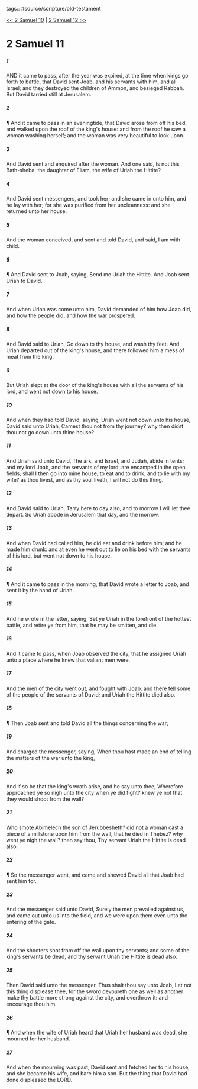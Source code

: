 tags:: #source/scripture/old-testament

[<< 2 Samuel 10](old-testament/10_2_Samuel/2_Samuel_10.md) | [2 Samuel 12 >>](old-testament/10_2_Samuel/2_Samuel_12.md)

# 2 Samuel 11

##### 1

AND it came to pass, after the year was expired, at the time when kings go forth to battle, that David sent Joab, and his servants with him, and all Israel; and they destroyed the children of Ammon, and besieged Rabbah. But David tarried still at Jerusalem.

##### 2

¶ And it came to pass in an eveningtide, that David arose from off his bed, and walked upon the roof of the king's house: and from the roof he saw a woman washing herself; and the woman was very beautiful to look upon.

##### 3

And David sent and enquired after the woman. And one said, Is not this Bath-sheba, the daughter of Eliam, the wife of Uriah the Hittite?

##### 4

And David sent messengers, and took her; and she came in unto him, and he lay with her; for she was purified from her uncleanness: and she returned unto her house.

##### 5

And the woman conceived, and sent and told David, and said, I am with child.

##### 6

¶ And David sent to Joab, saying, Send me Uriah the Hittite. And Joab sent Uriah to David.

##### 7

And when Uriah was come unto him, David demanded of him how Joab did, and how the people did, and how the war prospered.

##### 8

And David said to Uriah, Go down to thy house, and wash thy feet. And Uriah departed out of the king's house, and there followed him a mess of meat from the king.

##### 9

But Uriah slept at the door of the king's house with all the servants of his lord, and went not down to his house.

##### 10

And when they had told David, saying, Uriah went not down unto his house, David said unto Uriah, Camest thou not from thy journey? why then didst thou not go down unto thine house?

##### 11

And Uriah said unto David, The ark, and Israel, and Judah, abide in tents; and my lord Joab, and the servants of my lord, are encamped in the open fields; shall I then go into mine house, to eat and to drink, and to lie with my wife? as thou livest, and as thy soul liveth, I will not do this thing.

##### 12

And David said to Uriah, Tarry here to day also, and to morrow I will let thee depart. So Uriah abode in Jerusalem that day, and the morrow.

##### 13

And when David had called him, he did eat and drink before him; and he made him drunk: and at even he went out to lie on his bed with the servants of his lord, but went not down to his house.

##### 14

¶ And it came to pass in the morning, that David wrote a letter to Joab, and sent it by the hand of Uriah.

##### 15

And he wrote in the letter, saying, Set ye Uriah in the forefront of the hottest battle, and retire ye from him, that he may be smitten, and die.

##### 16

And it came to pass, when Joab observed the city, that he assigned Uriah unto a place where he knew that valiant men were.

##### 17

And the men of the city went out, and fought with Joab: and there fell some of the people of the servants of David; and Uriah the Hittite died also.

##### 18

¶ Then Joab sent and told David all the things concerning the war;

##### 19

And charged the messenger, saying, When thou hast made an end of telling the matters of the war unto the king,

##### 20

And if so be that the king's wrath arise, and he say unto thee, Wherefore approached ye so nigh unto the city when ye did fight? knew ye not that they would shoot from the wall?

##### 21

Who smote Abimelech the son of Jerubbesheth? did not a woman cast a piece of a millstone upon him from the wall, that he died in Thebez? why went ye nigh the wall? then say thou, Thy servant Uriah the Hittite is dead also.

##### 22

¶ So the messenger went, and came and shewed David all that Joab had sent him for.

##### 23

And the messenger said unto David, Surely the men prevailed against us, and came out unto us into the field, and we were upon them even unto the entering of the gate.

##### 24

And the shooters shot from off the wall upon thy servants; and some of the king's servants be dead, and thy servant Uriah the Hittite is dead also.

##### 25

Then David said unto the messenger, Thus shalt thou say unto Joab, Let not this thing displease thee, for the sword devoureth one as well as another: make thy battle more strong against the city, and overthrow it: and encourage thou him.

##### 26

¶ And when the wife of Uriah heard that Uriah her husband was dead, she mourned for her husband.

##### 27

And when the mourning was past, David sent and fetched her to his house, and she became his wife, and bare him a son. But the thing that David had done displeased the LORD.
